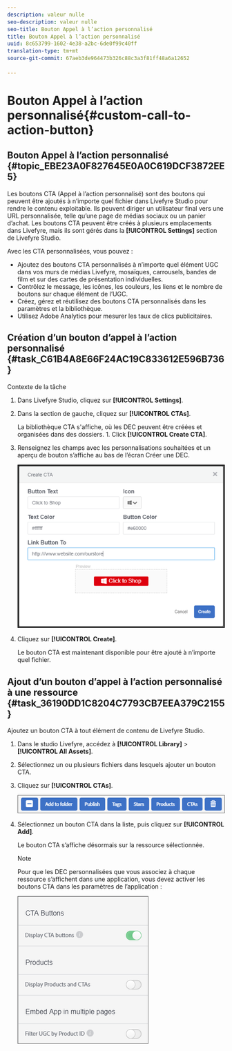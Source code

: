 ```yaml
---
description: valeur nulle
seo-description: valeur nulle
seo-title: Bouton Appel à l’action personnalisé
title: Bouton Appel à l’action personnalisé
uuid: 8c653799-1602-4e38-a2bc-6de0f99c40ff
translation-type: tm+mt
source-git-commit: 67aeb3de964473b326c88c3a3f81ff48a6a12652

---
```



# Bouton Appel à l’action personnalisé{#custom-call-to-action-button}

## Bouton Appel à l’action personnalisé {#topic_EBE23A0F827645E0A0C619DCF3872EE5}

Les boutons CTA (Appel à l’action personnalisé) sont des boutons qui peuvent être ajoutés à n’importe quel fichier dans Livefyre Studio pour rendre le contenu exploitable. Ils peuvent diriger un utilisateur final vers une URL personnalisée, telle qu’une page de médias sociaux ou un panier d’achat. Les boutons CTA peuvent être créés à plusieurs emplacements dans Livefyre, mais ils sont gérés dans la **[!UICONTROL Settings]** section de Livefyre Studio.

Avec les CTA personnalisées, vous pouvez :

* Ajoutez des boutons CTA personnalisés à n’importe quel élément UGC dans vos murs de médias Livefyre, mosaïques, carrousels, bandes de film et sur des cartes de présentation individuelles.
* Contrôlez le message, les icônes, les couleurs, les liens et le nombre de boutons sur chaque élément de l’UGC.
* Créez, gérez et réutilisez des boutons CTA personnalisés dans les paramètres et la bibliothèque.
* Utilisez Adobe Analytics pour mesurer les taux de clics publicitaires.

## Création d’un bouton d’appel à l’action personnalisé {#task_C61B4A8E66F24AC19C833612E596B736}

Contexte de la tâche

1. Dans Livefyre Studio, cliquez sur **[!UICONTROL Settings]**.
1. Dans la section de gauche, cliquez sur **[!UICONTROL CTAs]**.

   La bibliothèque CTA s'affiche, où les DEC peuvent être créées et organisées dans des dossiers. 1. Click **[!UICONTROL Create CTA]**.
1. Renseignez les champs avec les personnalisations souhaitées et un aperçu de bouton s’affiche au bas de l’écran Créer une DEC.

   ![](assets/cta-button-create.png)

1. Cliquez sur **[!UICONTROL Create]**.

   Le bouton CTA est maintenant disponible pour être ajouté à n’importe quel fichier.

## Ajout d’un bouton d’appel à l’action personnalisé à une ressource {#task_36190DD1C8204C7793CB7EEA379C2155}

Ajoutez un bouton CTA à tout élément de contenu de Livefyre Studio.

1. Dans le studio Livefyre, accédez à **[!UICONTROL Library]** &gt; **[!UICONTROL All Assets]**.
1. Sélectionnez un ou plusieurs fichiers dans lesquels ajouter un bouton CTA.
1. Cliquez sur **[!UICONTROL CTAs]**.

   ![](assets/cta-button-create2.png)

1. Sélectionnez un bouton CTA dans la liste, puis cliquez sur **[!UICONTROL Add]**.

   Le bouton CTA s’affiche désormais sur la ressource sélectionnée.

   >[!NOTE]
   >
   >Pour que les DEC personnalisées que vous associez à chaque ressource s’affichent dans une application, vous devez activer les boutons CTA dans les paramètres de l’application :
   >
   >![](assets/cta-button-enable.png)
